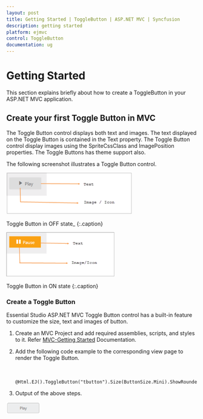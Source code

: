 ```yaml
---
layout: post
title: Getting Started | ToggleButton | ASP.NET MVC | Syncfusion
description: getting started
platform: ejmvc
control: ToggleButton
documentation: ug
---
```


# Getting Started

This section explains briefly about how to create a ToggleButton in your ASP.NET MVC application.

## Create your first Toggle Button in MVC

The Toggle Button control displays both text and images. The text displayed on the Toggle Button is contained in the Text property. The Toggle Button control display images using the SpriteCssClass and ImagePosition properties. The Toggle Buttons has theme support also.

The following screenshot illustrates a Toggle Button control. 

![](Getting-Started_images/Getting-Started_img1.png)

Toggle Button in OFF state_ 
{:.caption}

![](Getting-Started_images/Getting-Started_img2.png)

Toggle Button in ON state
{:.caption}


### Create a Toggle Button

Essential Studio ASP.NET MVC Toggle Button control has a built-in feature to customize the size, text and images of button.



1. Create an MVC Project and add required assemblies, scripts, and styles to it.  Refer [MVC-Getting Started](http://help.syncfusion.com/aspnetmvc/togglebutton/getting-started) Documentation.
2. Add the following code example to the corresponding view page to render the Toggle Button. 

   ~~~ cshtml

	@Html.EJ().ToggleButton("tbutton").Size(ButtonSize.Mini).ShowRoundedCorner(true).DefaultText("Play")

   ~~~
   

3. Output of the above steps.



![](Getting-Started_images/Getting-Started_img3.png)





